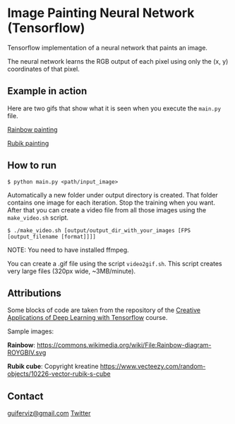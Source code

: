 
Image Painting Neural Network (Tensorflow)
==========================================

Tensorflow implementation of a neural network that paints an image.

The neural network learns the RGB output of each pixel using only the (x, y) coordinates of that pixel.


Example in action
-----------------

Here are two gifs that show what it is seen when you execute the `main.py` file.

[Rainbow painting](output/rainbow.gif)

[Rubik painting](output/rubik.gif)


How to run
----------

```
$ python main.py <path/input_image>
```

Automatically a new folder under output directory is created.
That folder contains one image for each iteration.
Stop the training when you want. After that you can create a video file from
all those images using the `make_video.sh` script.

```
$ ./make_video.sh [output/output_dir_with_your_images [FPS [output_filename [format]]]]
```

NOTE: You need to have installed ffmpeg.

You can create a .gif file using the script `video2gif.sh`.
This script creates very large files (320px wide, ~3MB/minute).


Attributions
------------

Some blocks of code are taken from the repository of the [Creative Applications of Deep Learning with Tensorflow](https://github.com/pkmital/CADL) course.

Sample images:

**Rainbow**:
https://commons.wikimedia.org/wiki/File:Rainbow-diagram-ROYGBIV.svg

**Rubik cube**:
Copyright kreatine
https://www.vecteezy.com/random-objects/10226-vector-rubik-s-cube


Contact
-------

[guiferviz@gmail.com](mailto:guiferviz@gmail.com)
[Twitter](https://twitter.com/guiferviz)
